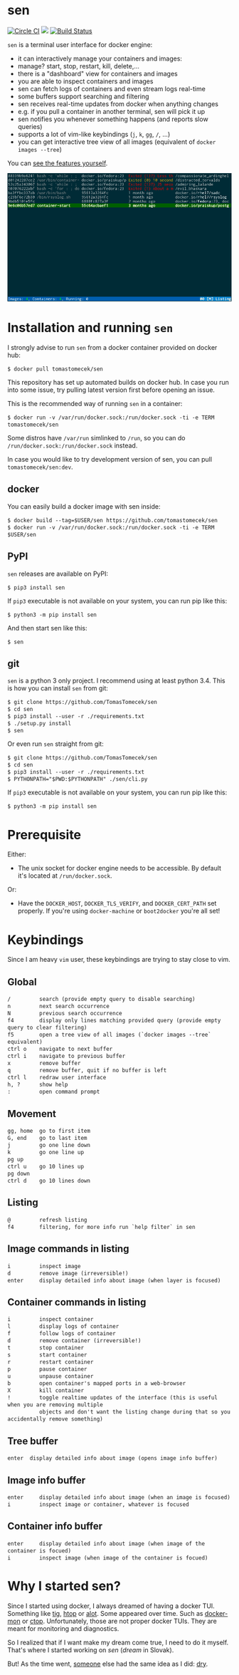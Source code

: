 # sen

[![Circle CI](https://circleci.com/gh/TomasTomecek/sen.svg?style=svg)](https://circleci.com/gh/TomasTomecek/sen)
[![](https://images.microbadger.com/badges/image/tomastomecek/sen.svg)](https://microbadger.com/images/tomastomecek/sen "Get your own image badge on microbadger.com")
[![Build Status](https://travis-ci.org/TomasTomecek/sen.svg?branch=master)](https://travis-ci.org/TomasTomecek/sen)


`sen` is a terminal user interface for docker engine:
 * it can interactively manage your containers and images:
  * manage? start, stop, restart, kill, delete,...
 * there is a "dashboard" view for containers and images
 * you are able to inspect containers and images
 * sen can fetch logs of containers and even stream logs real-time
 * some buffers support searching and filtering
 * sen receives real-time updates from docker when anything changes
  * e.g. if you pull a container in another terminal, sen will pick it up
 * sen notifies you whenever something happens (and reports slow queries)
 * supports a lot of vim-like keybindings (`j`, `k`, `gg`, `/`, ...)
 * you can get interactive tree view of all images (equivalent of `docker images --tree`)

You can [see the features yourself](/docs/features.md).

![Preview of sen](/data/sen-preview.gif)

# Installation and running `sen`

I strongly advise to run `sen` from a docker container provided on docker hub:

```
$ docker pull tomastomecek/sen
```

This repository has set up automated builds on docker hub. In case you run into some issue, try pulling latest version first before opening an issue.

This is the recommended way of running `sen` in a container:

```
$ docker run -v /var/run/docker.sock:/run/docker.sock -ti -e TERM tomastomecek/sen
```

Some distros have `/var/run` simlinked to `/run`, so you can do `/run/docker.sock:/run/docker.sock` instead.

In case you would like to try development version of sen, you can pull `tomastomecek/sen:dev`.


## docker

You can easily build a docker image with sen inside:

```
$ docker build --tag=$USER/sen https://github.com/tomastomecek/sen
$ docker run -v /var/run/docker.sock:/run/docker.sock -ti -e TERM $USER/sen
```


## PyPI

`sen` releases are available on PyPI:

```
$ pip3 install sen
```

If `pip3` executable is not available on your system, you can run pip like this:

```
$ python3 -m pip install sen
```

And then start sen like this:

```
$ sen
```


## git

`sen` is a python 3 only project. I recommend using at least python 3.4. This is how you can install `sen` from git:

```
$ git clone https://github.com/TomasTomecek/sen
$ cd sen
$ pip3 install --user -r ./requirements.txt
$ ./setup.py install
$ sen
```

Or even run `sen` straight from git:

```
$ git clone https://github.com/TomasTomecek/sen
$ cd sen
$ pip3 install --user -r ./requirements.txt
$ PYTHONPATH="$PWD:$PYTHONPATH" ./sen/cli.py
```

If `pip3` executable is not available on your system, you can run pip like this:

```
$ python3 -m pip install sen
```


# Prerequisite

Either:

* The unix socket for docker engine needs to be accessible. By default it's located at `/run/docker.sock`.

Or:

* Have the `DOCKER_HOST`, `DOCKER_TLS_VERIFY`, and `DOCKER_CERT_PATH` set properly.  If you're using `docker-machine` or `boot2docker` you're all set!


# Keybindings

Since I am heavy `vim` user, these keybindings are trying to stay close to vim.


## Global

```
/         search (provide empty query to disable searching)
n         next search occurrence
N         previous search occurrence
f4        display only lines matching provided query (provide empty query to clear filtering)
f5        open a tree view of all images (`docker images --tree` equivalent)
ctrl o    navigate to next buffer
ctrl i    navigate to previous buffer
x         remove buffer
q         remove buffer, quit if no buffer is left
ctrl l    redraw user interface
h, ?      show help
:         open command prompt
```

## Movement

```
gg, home  go to first item
G, end    go to last item
j         go one line down
k         go one line up
pg up
ctrl u    go 10 lines up
pg down
ctrl d    go 10 lines down
```

## Listing

```
@         refresh listing
f4        filtering, for more info run `help filter` in sen
```

## Image commands in listing

```
i         inspect image
d         remove image (irreversible!)
enter     display detailed info about image (when layer is focused)
```

## Container commands in listing

```
i         inspect container
l         display logs of container
f         follow logs of container
d         remove container (irreversible!)
t         stop container
s         start container
r         restart container
p         pause container
u         unpause container
b         open container's mapped ports in a web-browser
X         kill container
!         toggle realtime updates of the interface (this is useful when you are removing multiple
          objects and don't want the listing change during that so you accidentally remove something)
```

## Tree buffer

```
enter  display detailed info about image (opens image info buffer)
```

## Image info buffer

```
enter     display detailed info about image (when an image is focused)
i         inspect image or container, whatever is focused
```


## Container info buffer

```
enter     display detailed info about image (when image of the container is focued)
i         inspect image (when image of the container is focued)
```


# Why I started sen?

Since I started using docker, I always dreamed of having a docker TUI. Something like [tig](https://github.com/jonas/tig), [htop](http://hisham.hm/htop/) or [alot](https://github.com/pazz/alot). Some appeared over time. Such as [docker-mon](https://github.com/icecrime/docker-mon) or [ctop](https://github.com/yadutaf/ctop). Unfortunately, those are not proper docker TUIs. They are meant for monitoring and diagnostics.

So I realized that if I want make my dream come true, I need to do it myself. That's where I started working on *sen* (*dream* in Slovak).

But! As the time went, [someone](https://github.com/moncho) else had the same idea as I did: [dry](https://github.com/moncho/dry).
